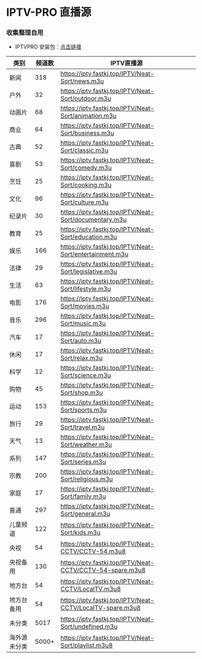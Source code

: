 # IPTV-PRO 直播源

### 收集整理自用

- IPTVPRO 安装包：[点击链接](https://pan.quark.cn/s/57d34f6fc094)

| 类别       | 频道数 | IPTV直播源                                                  |
|------------|--------|-------------------------------------------------------------|
| 新闻       | 318    | https://iptv.fastkj.top/IPTV/Neat-Sort/news.m3u             |
| 户外       | 32     | https://iptv.fastkj.top/IPTV/Neat-Sort/outdoor.m3u          |
| 动画片     | 68     | https://iptv.fastkj.top/IPTV/Neat-Sort/animation.m3u        |
| 商业       | 64     | https://iptv.fastkj.top/IPTV/Neat-Sort/business.m3u         |
| 古典       | 52     | https://iptv.fastkj.top/IPTV/Neat-Sort/classic.m3u          |
| 喜剧       | 53     | https://iptv.fastkj.top/IPTV/Neat-Sort/comedy.m3u           |
| 烹饪       | 25     | https://iptv.fastkj.top/IPTV/Neat-Sort/cooking.m3u          |
| 文化       | 96     | https://iptv.fastkj.top/IPTV/Neat-Sort/culture.m3u          |
| 纪录片     | 30     | https://iptv.fastkj.top/IPTV/Neat-Sort/documentary.m3u      |
| 教育       | 25     | https://iptv.fastkj.top/IPTV/Neat-Sort/education.m3u        |
| 娱乐       | 166    | https://iptv.fastkj.top/IPTV/Neat-Sort/entertainment.m3u    |
| 法律       | 29     | https://iptv.fastkj.top/IPTV/Neat-Sort/legislative.m3u      |
| 生活       | 63     | https://iptv.fastkj.top/IPTV/Neat-Sort/lifestyle.m3u        |
| 电影       | 176    | https://iptv.fastkj.top/IPTV/Neat-Sort/movies.m3u           |
| 音乐       | 296    | https://iptv.fastkj.top/IPTV/Neat-Sort/music.m3u            |
| 汽车       | 17     | https://iptv.fastkj.top/IPTV/Neat-Sort/auto.m3u             |
| 休闲       | 17     | https://iptv.fastkj.top/IPTV/Neat-Sort/relax.m3u            |
| 科学       | 12     | https://iptv.fastkj.top/IPTV/Neat-Sort/science.m3u          |
| 购物       | 45     | https://iptv.fastkj.top/IPTV/Neat-Sort/shop.m3u             |
| 运动       | 153    | https://iptv.fastkj.top/IPTV/Neat-Sort/sports.m3u           |
| 旅行       | 29     | https://iptv.fastkj.top/IPTV/Neat-Sort/travel.m3u           |
| 天气       | 13     | https://iptv.fastkj.top/IPTV/Neat-Sort/weather.m3u          |
| 系列       | 147    | https://iptv.fastkj.top/IPTV/Neat-Sort/series.m3u           |
| 宗教       | 200    | https://iptv.fastkj.top/IPTV/Neat-Sort/religious.m3u        |
| 家庭       | 17     | https://iptv.fastkj.top/IPTV/Neat-Sort/family.m3u           |
| 普通       | 297    | https://iptv.fastkj.top/IPTV/Neat-Sort/general.m3u          |
| 儿童频道   | 122    | https://iptv.fastkj.top/IPTV/Neat-Sort/kids.m3u             |
| 央视       | 54     | https://iptv.fastkj.top/IPTV/Neat-CCTV/CCTV-54.m3u8         |
| 央视备用   | 130    | https://iptv.fastkj.top/IPTV/Neat-CCTV/CCTV-54-spare.m3u8   |
| 地方台     | 54     | https://iptv.fastkj.top/IPTV/Neat-CCTV/LocalTV.m3u8         |
| 地方台备用 | 54     | https://iptv.fastkj.top/IPTV/Neat-CCTV/LocalTV-spare.m3u8   |
| 未分类     | 5017   | https://iptv.fastkj.top/IPTV/Neat-Sort/undefined.m3u        |
| 海外源未分类     | 5000+   | https://iptv.fastkj.top/IPTV/Neat-Sort/playlist.m3u8       |
